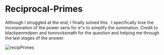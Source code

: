 # Reciprocal-Primes
Although I struggled at the end, I finally solved this . I specifically love the incorporation of the power seris for e^x to simplify the summation. Credit to blackpenredpen and tomrocksmath for the question and helping me through the last stages of the answer.

![recipPrimes](https://user-images.githubusercontent.com/57684378/201431858-8a5dbc99-71d5-4f27-8810-c0f2f4106a0d.jpg)
